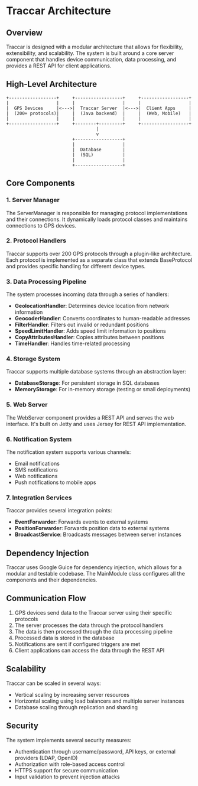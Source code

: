 # Traccar Architecture

## Overview

Traccar is designed with a modular architecture that allows for flexibility, extensibility, and scalability. The system is built around a core server component that handles device communication, data processing, and provides a REST API for client applications.

## High-Level Architecture

```
+------------------+     +------------------+     +------------------+
|                  |     |                  |     |                  |
|  GPS Devices     |<--->|  Traccar Server  |<--->|  Client Apps     |
|  (200+ protocols)|     |  (Java backend)  |     |  (Web, Mobile)   |
|                  |     |                  |     |                  |
+------------------+     +--------+---------+     +------------------+
                                  |
                                  v
                         +------------------+
                         |                  |
                         |  Database        |
                         |  (SQL)           |
                         |                  |
                         +------------------+
```

## Core Components

### 1. Server Manager

The ServerManager is responsible for managing protocol implementations and their connections. It dynamically loads protocol classes and maintains connections to GPS devices.

### 2. Protocol Handlers

Traccar supports over 200 GPS protocols through a plugin-like architecture. Each protocol is implemented as a separate class that extends BaseProtocol and provides specific handling for different device types.

### 3. Data Processing Pipeline

The system processes incoming data through a series of handlers:
- **GeolocationHandler**: Determines device location from network information
- **GeocoderHandler**: Converts coordinates to human-readable addresses
- **FilterHandler**: Filters out invalid or redundant positions
- **SpeedLimitHandler**: Adds speed limit information to positions
- **CopyAttributesHandler**: Copies attributes between positions
- **TimeHandler**: Handles time-related processing

### 4. Storage System

Traccar supports multiple database systems through an abstraction layer:
- **DatabaseStorage**: For persistent storage in SQL databases
- **MemoryStorage**: For in-memory storage (testing or small deployments)

### 5. Web Server

The WebServer component provides a REST API and serves the web interface. It's built on Jetty and uses Jersey for REST API implementation.

### 6. Notification System

The notification system supports various channels:
- Email notifications
- SMS notifications
- Web notifications
- Push notifications to mobile apps

### 7. Integration Services

Traccar provides several integration points:
- **EventForwarder**: Forwards events to external systems
- **PositionForwarder**: Forwards position data to external systems
- **BroadcastService**: Broadcasts messages between server instances

## Dependency Injection

Traccar uses Google Guice for dependency injection, which allows for a modular and testable codebase. The MainModule class configures all the components and their dependencies.

## Communication Flow

1. GPS devices send data to the Traccar server using their specific protocols
2. The server processes the data through the protocol handlers
3. The data is then processed through the data processing pipeline
4. Processed data is stored in the database
5. Notifications are sent if configured triggers are met
6. Client applications can access the data through the REST API

## Scalability

Traccar can be scaled in several ways:
- Vertical scaling by increasing server resources
- Horizontal scaling using load balancers and multiple server instances
- Database scaling through replication and sharding

## Security

The system implements several security measures:
- Authentication through username/password, API keys, or external providers (LDAP, OpenID)
- Authorization with role-based access control
- HTTPS support for secure communication
- Input validation to prevent injection attacks